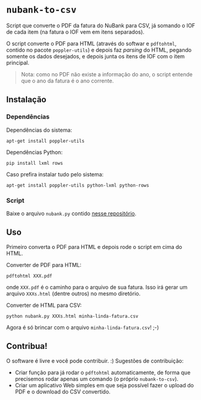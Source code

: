 # `nubank-to-csv`

Script que converte o PDF da fatura do NuBank para CSV, já somando o IOF de
cada item (na fatura o IOF vem em itens separados).

O script converte o PDF para HTML (através do softwar e `pdftohtml`, contido no
pacote `poppler-utils`) e depois faz *parsing* do HTML, pegando somente os
dados desejados, e depois junta os itens de IOF com o item principal.

> Nota: como no PDF não existe a informação do ano, o script entende que o ano
> da fatura é o ano corrente.


## Instalação

### Dependências

Dependências do sistema:

    apt-get install poppler-utils

Dependências Python:

    pip install lxml rows

Caso prefira instalar tudo pelo sistema:

    apt-get install poppler-utils python-lxml python-rows


### Script

Baixe o arquivo `nubank.py` contido [nesse
repositório](https://github.com/turicas/nubank-to-csv).


## Uso

Primeiro converta o PDF para HTML e depois rode o script em cima do HTML.

Converter de PDF para HTML:

    pdftohtml XXX.pdf

onde `XXX.pdf` é o caminho para o arquivo de sua fatura. Isso irá gerar um
arquivo `XXXs.html` (dentre outros) no mesmo diretório.

Converter de HTML para CSV:

    python nubank.py XXXs.html minha-linda-fatura.csv

Agora é só brincar com o arquivo `minha-linda-fatura.csv`! ;-)


## Contribua!

O software é livre e você pode contribuir. :) Sugestões de contribuição:

- Criar função para já rodar o `pdftohtml` automaticamente, de forma que
  precisemos rodar apenas um comando (o próprio `nubank-to-csv`).
- Criar um aplicativo Web simples em que seja possível fazer o upload do PDF e
  o download do CSV convertido.

